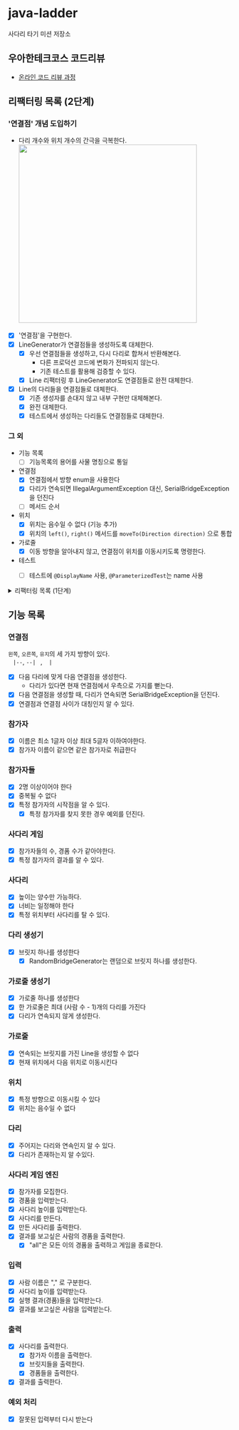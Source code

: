 # java-ladder

사다리 타기 미션 저장소

## 우아한테크코스 코드리뷰

- [온라인 코드 리뷰 과정](https://github.com/woowacourse/woowacourse-docs/blob/master/maincourse/README.md)

## 리팩터링 목록 (2단계)

### '연결점' 개념 도입하기
- 다리 개수와 위치 개수의 간극을 극복한다.  
  <img src="https://user-images.githubusercontent.com/39221443/221102919-4d5566f6-05cc-43e5-a468-418dfa6bdbc0.png" width="400">

- [x] '연결점'을 구현한다.
- [x] LineGenerator가 연결점들을 생성하도록 대체한다.
  - [x] 우선 연결점들을 생성하고, 다시 다리로 합쳐서 반환해본다.
    - 다른 프로덕션 코드에 변화가 전파되지 않는다.
    - 기존 테스트를 활용해 검증할 수 있다.
  - [x] Line 리팩터링 후 LineGenerator도 연결점들로 완전 대체한다.
- [x] Line의 다리들을 연결점들로 대체한다.
  - [x] 기존 생성자를 손대지 않고 내부 구현만 대체해본다.
  - [x] 완전 대체한다.
  - [x] 테스트에서 생성하는 다리들도 연결점들로 대체한다.

### 그 외
- 기능 목록
  - [ ] 기능목록의 용어를 사물 명칭으로 통일
- 연결점
  - [x] 연결점에서 방향 enum을 사용한다
  - [x] 다리가 연속되면 IllegalArgumentException 대신, SerialBridgeException을 던진다
  - [ ] 메서드 순서
- 위치
  - [x] 위치는 음수일 수 없다 (기능 추가)
  - [x] 위치의 `left()`, `right()` 메서드를 `moveTo(Direction direction)` 으로 통합
- 가로줄
  - [x] 이동 방향을 알아내지 않고, 연결점이 위치를 이동시키도록 명령한다.
- 테스트
  - [ ] 테스트에 `@DisplayName` 사용, `@ParameterizedTest`는 name 사용 


<details>
<summary>리팩터링 목록 (1단계)</summary>

- [x] 테스트 리팩터링
  - [x] `LineTest` - DisplayName 및 메서드명, ParameterizedTest
  - [x] `LineGeneratorTest` - BridgeGenerator를 변수로, 변수명 수정
- [x] 참가자들 일급 컬렉션
- [x] 참가자 이름이 같으면 같은 참가자로 취급
- [x] 참가자 클래스명을 Person 에서 Participant로 변경
- [x] `Bridge == EXIST` 대신 doesExist() 메서드 사용
- [x] 예외 핸들러에서 예외 출력을 OutputView로 위임
- [x] Bridge 표현 방식을 OutputView로 옮긴다.
- [x] LadderEngine::makeLines 인자 간략화(참가자 수만 전달)
- [x] `OutputView::printParticipantNamesOf(ladder)` 메서드명 및 인자
  - printParticipantNamesOf(ladder) -> printNamesOf(participants)
</details>

## 기능 목록

### 연결점
`왼쪽`, `오른쪽`, `유지`의 세 가지 방향이 있다.  
`ㅤ|--`, `--|ㅤ`, `ㅤ|ㅤ`
- [x] 다음 다리에 맞게 다음 연결점을 생성한다.
  - 다리가 있다면 현재 연결점에서 우측으로 가지를 뻗는다.
- [x] 다음 연결점을 생성할 때, 다리가 연속되면 SerialBridgeException을 던진다.
- [x] 연결점과 연결점 사이가 대칭인지 알 수 있다.

### 참가자

- [x] 이름은 최소 1글자 이상 최대 5글자 이하여야한다.
- [x] 참가자 이름이 같으면 같은 참가자로 취급한다

### 참가자들

- [x] 2명 이상이어야 한다
- [x] 중복될 수 없다
- [x] 특정 참가자의 시작점을 알 수 있다.
  - [x] 특정 참가자를 찾지 못한 경우 예외를 던진다.

### 사다리 게임

- [x] 참가자들의 수, 경품 수가 같아야한다.
- [x] 특정 참가자의 결과를 알 수 있다.

### 사다리

- [x] 높이는 양수만 가능하다.
- [x] 너비는 일정해야 한다
- [x] 특정 위치부터 사다리를 탈 수 있다.

### 다리 생성기

- [x] 브릿지 하나를 생성한다
    - [x] RandomBridgeGenerator는 랜덤으로 브릿지 하나를 생성한다.

### 가로줄 생성기

- [x] 가로줄 하나를 생성한다
- [x] 한 가로줄은 최대 (사람 수 - 1)개의 다리를 가진다
- [x] 다리가 연속되지 않게 생성한다.

### 가로줄
- [x] 연속되는 브릿지를 가진 Line을 생성할 수 없다
- [x] 현재 위치에서 다음 위치로 이동시킨다

### 위치
- [x] 특정 방향으로 이동시킬 수 있다
- [x] 위치는 음수일 수 없다

### 다리

- [x] 주어지는 다리와 연속인지 알 수 있다.
- [x] 다리가 존재하는지 알 수있다.

### 사다리 게임 엔진
- [x] 참가자를 모집한다.
- [x] 경품을 입력받는다.
- [x] 사다리 높이를 입력받는다.
- [x] 사다리를 만든다.
- [x] 만든 사다리를 출력한다.
- [x] 결과를 보고싶은 사람의 경품을 출력한다.
  - [x] "all"은 모든 이의 경품을 출력하고 게임을 종료한다.

### 입력

- [x] 사람 이름은 "," 로 구분한다.
- [x] 사다리 높이를 입력받는다.
- [x] 실행 결과(경품)들을 입력받는다.
- [x] 결과를 보고싶은 사람을 입력받는다.

### 출력

- [x] 사다리를 출력한다.
    - [x] 참가자 이름을 출력한다.
    - [x] 브릿지들을 출력한다.
    - [x] 경품들을 출력한다.
- [x] 결과를 출력한다.

### 예외 처리

- [x] 잘못된 입력부터 다시 받는다